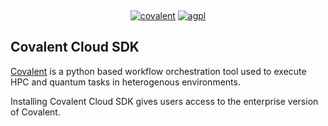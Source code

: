 &nbsp;

<div align="center">

[![covalent](https://img.shields.io/badge/covalent-0.208.0rc0-purple)](https://github.com/AgnostiqHQ/covalent)
[![agpl](https://img.shields.io/badge/License-AGPL_v3-blue.svg)](https://www.gnu.org/licenses/agpl-3.0.en.html)

</div>

## Covalent Cloud SDK

[Covalent](https://github.com/AgnostiqHQ/covalent) is a python based workflow orchestration tool used to execute HPC and quantum tasks in heterogenous environments.

Installing Covalent Cloud SDK gives users access to the enterprise version of Covalent.
